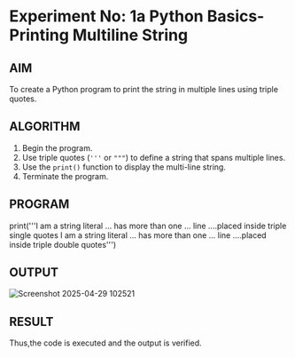 # Experiment No: 1a Python Basics- Printing Multiline String

## AIM  
To create a Python program to print the string in multiple lines using triple quotes.

## ALGORITHM  
1. Begin the program.  
2. Use triple quotes (`'''` or `"""`) to define a string that spans multiple lines.  
3. Use the `print()` function to display the multi-line string.  
4. Terminate the program.


## PROGRAM

print('''I am a string literal
... has more than one
... line
....placed inside triple single quotes
I am a string literal
... has more than one
... line
....placed inside triple double quotes''')




## OUTPUT

![Screenshot 2025-04-29 102521](https://github.com/user-attachments/assets/c47d85c9-a712-44f5-aafa-a5080fcf7da8)


## RESULT
Thus,the code is executed and the output is verified.
